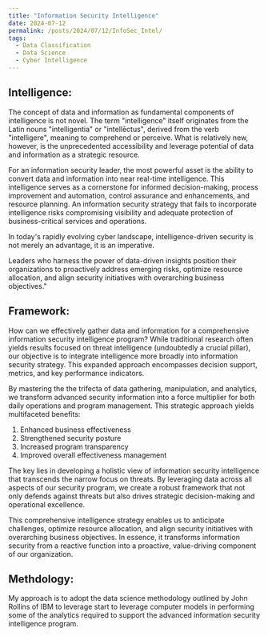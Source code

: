 ```yaml
---
title: "Information Security Intelligence"
date: 2024-07-12
permalink: /posts/2024/07/12/InfoSec_Intel/
tags:
  - Data Classification
  - Data Science
  - Cyber Intelligence
---
```


## Intelligence: 

The concept of data and information as fundamental components of intelligence is not novel. The term "intelligence" itself originates from the Latin nouns "intelligentia" or "intellēctus", derived from the verb "intelligere", meaning to comprehend or perceive. What is relatively new, however, is the unprecedented accessibility and leverage potential of data and information as a strategic resource.

For an information security leader, the most powerful asset is the ability to convert data and information into near real-time intelligence. This intelligence serves as a cornerstone for informed decision-making, process improvement and automation, control assurance and enhancements, and resource planning. An information security strategy that fails to incorporate intelligence risks compromising visibility and adequate protection of business-critical services and operations.

In today's rapidly evolving cyber landscape, intelligence-driven security is not merely an advantage, it is an imperative. 

Leaders who harness the power of data-driven insights position their organizations to proactively address emerging risks, optimize resource allocation, and align security initiatives with overarching business objectives."

## Framework:

How can we effectively gather data and information for a comprehensive information security intelligence program? While traditional research often yields results focused on threat intelligence (undoubtedly a crucial pillar), our objective is to integrate intelligence more broadly into information security strategy. This expanded approach encompasses decision support, metrics, and key performance indicators.

By mastering the the trifecta of data gathering, manipulation, and analytics, we transform advanced security information into a force multiplier for both daily operations and program management. This strategic approach yields multifaceted benefits:

1. Enhanced business effectiveness
2. Strengthened security posture
3. Increased program transparency
4. Improved overall effectiveness management

The key lies in developing a holistic view of information security intelligence that transcends the narrow focus on threats. By leveraging data across all aspects of our security program, we create a robust framework that not only defends against threats but also drives strategic decision-making and operational excellence.

This comprehensive intelligence strategy enables us to anticipate challenges, optimize resource allocation, and align security initiatives with overarching business objectives. In essence, it transforms information security from a reactive function into a proactive, value-driving component of our organization.

## Methdology:

My approach is to adopt the data science methodology outlined by John Rollins of IBM to leverage start to leverage computer models in performing some of the analytics required to support the advanced information security intelligence program.

